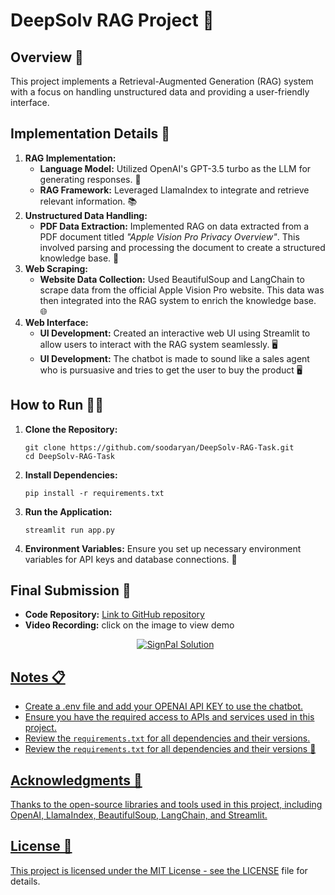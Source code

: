<!DOCTYPE html>
<html lang="en">
<head>
    <meta charset="UTF-8">
    <meta name="viewport" content="width=device-width, initial-scale=1.0">
</head>
<body>
    <h1>DeepSolv RAG Project 🚀</h1>
    <h2>Overview 📝</h2>
    <p>This project implements a Retrieval-Augmented Generation (RAG) system with a focus on handling unstructured data and providing a user-friendly interface.</p>
    <h2>Implementation Details 🔧</h2>
    <ol>
        <li><strong>RAG Implementation:</strong>
            <ul>
                <li><strong>Language Model:</strong> Utilized OpenAI's GPT-3.5 turbo as the LLM for generating responses. 🤖</li>
                <li><strong>RAG Framework:</strong> Leveraged LlamaIndex to integrate and retrieve relevant information. 📚</li>
            </ul>
        </li>
        <li><strong>Unstructured Data Handling:</strong>
            <ul>
                <li><strong>PDF Data Extraction:</strong> Implemented RAG on data extracted from a PDF document titled <em>"Apple Vision Pro Privacy Overview"</em>. This involved parsing and processing the document to create a structured knowledge base. 📄</li>
            </ul>
        </li>
        <li><strong>Web Scraping:</strong>
            <ul>
                <li><strong>Website Data Collection:</strong> Used BeautifulSoup and LangChain to scrape data from the official Apple Vision Pro website. This data was then integrated into the RAG system to enrich the knowledge base. 🌐</li>
            </ul>
        </li>
        <li><strong>Web Interface:</strong>
            <ul>
                <li><strong>UI Development:</strong> Created an interactive web UI using Streamlit to allow users to interact with the RAG system seamlessly. 🖥️</li>
                <li><strong>UI Development:</strong> The chatbot is made to sound like a sales agent who is pursuasive and tries to get the user to buy the product 🖥️</li>
            </ul>
        </li>
    </ol>
    <h2>How to Run 🏃‍♂️</h2>
    <ol>
        <li><strong>Clone the Repository:</strong>
            <pre><code>git clone https://github.com/soodaryan/DeepSolv-RAG-Task.git
cd DeepSolv-RAG-Task</code></pre>
        </li>
        <li><strong>Install Dependencies:</strong>
            <pre><code>pip install -r requirements.txt</code></pre>
        </li>
        <li><strong>Run the Application:</strong>
            <pre><code>streamlit run app.py</code></pre>
        </li>
        <li><strong>Environment Variables:</strong> Ensure you set up necessary environment variables for API keys and database connections. 🔑</li>
    </ol>
    <h2>Final Submission 🎯</h2>
    <ul>
        <li><strong>Code Repository:</strong> <a href="https://github.com/soodaryan/DeepSolv-RAG-Task">Link to GitHub repository</a></li>
        <li><strong>Video Recording:</strong> click on the image to view demo
<!--         [![Watch the video](images/Screenshot 2024-08-31 at 8.33.34 PM.png)](https://raw.githubusercontent.com/yourusername/yourrepository/main/assets/video.mp4) -->
            <a href = "https://drive.google.com/file/d/1mh2Uk5sNHmLXRD38QyjsIWVQfJADKGcN/view?usp=sharing">
                <p align="center">
                <img src="images/Screenshot 2024-08-31 at 8.33.34 PM.png" alt="SignPal Solution" />
            </p>
    </li>
    </ul>
    <h2>Notes 📋</h2>
     <ul>
        <li>Create a .env file and add your OPENAI API KEY to use the chatbot.</li>
        <li>Ensure you have the required access to APIs and services used in this project.</li>
        <li>Review the <code>requirements.txt</code> for all dependencies and their versions.</li>
        <li>Review the <code>requirements.txt</code> for all dependencies and their versions 📜</li>
    </ul>
    <h2>Acknowledgments 🙏</h2>
    <p>Thanks to the open-source libraries and tools used in this project, including OpenAI, LlamaIndex, BeautifulSoup, LangChain, and Streamlit.</p>
    <h2>License 📜</h2>
    <p>This project is licensed under the MIT License - see the <a href="LICENSE">LICENSE</a> file for details.</p>
</body>
</html>
